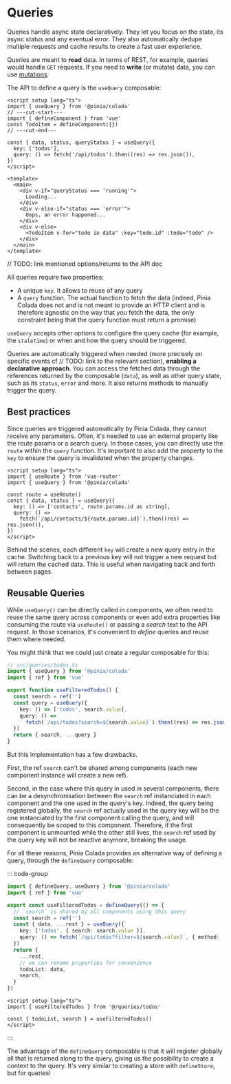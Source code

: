 # Queries

Queries handle async state declaratively. They let you focus on the state, its async status and any eventual error. They also automatically dedupe multiple requests and cache results to create a fast user experience.

Queries are meant to **read** data. In terms of REST, for example, queries would handle `GET` requests. If you need to **write** (or mutate) data, you can use [mutations](./mutations.md).

The API to define a query is the `useQuery` composable:

```vue twoslash
<script setup lang="ts">
import { useQuery } from '@pinia/colada'
// ---cut-start---
import { defineComponent } from 'vue'
const TodoItem = defineComponent({})
// ---cut-end---

const { data, status, queryStatus } = useQuery({
  key: ['todos'],
  query: () => fetch('/api/todos').then((res) => res.json()),
})
</script>

<template>
  <main>
    <div v-if="queryStatus === 'running'">
      Loading...
    </div>
    <div v-else-if="status === 'error'">
      Oops, an error happened...
    </div>
    <div v-else>
      <TodoItem v-for="todo in data" :key="todo.id" :todo="todo" />
    </div>
  </main>
</template>
```

// TODO: link mentioned options/returns to the API doc

All queries require two properties:

- A unique `key`. It allows to reuse of any query
- A `query` function. The actual function to fetch the data (indeed, Pinia Colada does not and is not meant to provide an HTTP client and is therefore agnostic on the way that you fetch the data, the only constraint being that the query function must return a promise)

`useQuery` accepts other options to configure the query cache (for example, the `staleTime`) or when and how the query should be triggered.

Queries are automatically triggered when needed (more precisely on specific events cf // TODO: link to the relevant section), **enabling a declarative approach**. You can access the fetched data through the references returned by the composable (`data`), as well as other query state, such as its `status`, `error` and more. It also returns methods to manually trigger the query.

## Best practices

Since queries are triggered automatically by Pinia Colada, they cannot receive any parameters. Often, it's needed to use an external property like the route params or a search query. In those cases, you can directly use the `route` within the `query` function. It's important to also add the property to the `key` to ensure the query is invalidated when the property changes.

```vue twoslash
<script setup lang="ts">
import { useRoute } from 'vue-router'
import { useQuery } from '@pinia/colada'

const route = useRoute()
const { data, status } = useQuery({
  key: () => ['contacts', route.params.id as string],
  query: () =>
    fetch(`/api/contacts/${route.params.id}`).then((res) => res.json()),
})
</script>
```

Behind the scenes, each different `key` will create a new query entry in the cache. Switching back to a previous key will not trigger a new request but will return the cached data. This is useful when navigating back and forth between pages.

## Reusable Queries

While `useQuery()` can be directly called in components, we often need to reuse the same query across components or even add extra properties like consuming the route via `useRoute()` or passing a _search_ text to the API request. In those scenarios, it's convenient to _define_ queries and reuse them where needed.

You might think that we could just create a regular composable for this:

```ts twoslash
// src/queries/todos.ts
import { useQuery } from '@pinia/colada'
import { ref } from 'vue'

export function useFilteredTodos() {
  const search = ref('')
  const query = useQuery({
    key: () => ['todos', search.value],
    query: () =>
      fetch(`/api/todos?search=${search.value}`).then((res) => res.json()),
  })
  return { search, ...query }
}
```

But this implementation has a few drawbacks.

First, the ref `search` can't be shared among components (each new component instance will create a new ref).

Second, in the case where this query in used in several components, there can be a desynchronisation between the `search` ref instanciated in each component and the one used in the query's key. Indeed, the query being registered globally, the `search` ref actually used in the query key will be the one instanciated by the first component calling the query, and will consequently be scoped to this component. Therefore, if the first component is unmounted while the other still lives, the `search` ref used by the query key will not be reactive anymore, breaking the usage.

For all these reasons, Pinia Colada provides an alternative way of defining a query, through the `defineQuery` composable:

::: code-group

```ts [src/queries/todos.ts] twoslash
import { defineQuery, useQuery } from '@pinia/colada'
import { ref } from 'vue'

export const useFilteredTodos = defineQuery(() => {
  // `search` is shared by all components using this query
  const search = ref('')
  const { data, ...rest } = useQuery({
    key: ['todos', { search: search.value }],
    query: () => fetch(`/api/todos?filter=${search.value}`, { method: 'GET' }),
  })
  return {
    ...rest,
    // we can rename properties for convenience
    todoList: data,
    search,
  }
})
```

```vue [src/pages/todo-list.vue]
<script setup lang="ts">
import { useFilteredTodos } from '@/queries/todos'

const { todoList, search } = useFilteredTodos()
</script>
```

:::

The advantage of the `defineQuery` composable is that it will register globally all that is returned along to the query, giving us the possibility to create a context to the query. It's very similar to creating a store with `defineStore`, but for queries!
